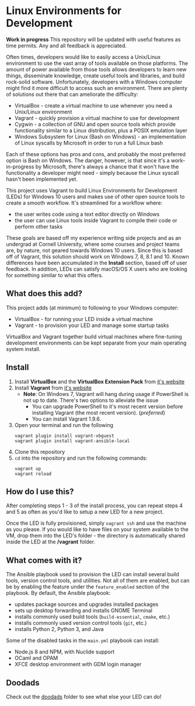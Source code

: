 # Linux Environments for Development

**Work in progress** This repository will be updated with useful features as time permits. Any and all feedback is appreciated.

Often times, developers would like to easily access a Unix/Linux environment to use the vast array of tools available on those platforms. The amount of power available from those tools allows developers to learn new things, disseminate knowledge, create useful tools and libraries, and build rock-solid software. Unfortunately, developers with a Windows computer might find it more difficult to access such an environment. There are plenty of solutions out there that can ameliorate the difficulty:
* VirtualBox - create a virtual machine to use whenever you need a Unix/Linux environment
* Vagrant - quickly provision a virtual machine to use for development
* Cygwin - a collection of GNU and open source tools which provide functionality similar to a Linux distribution, plus a POSIX emulation layer
* Windows Subsystem for Linux (Bash on Windows) - an implementation of Linux syscalls by Microsoft in order to run a full Linux bash

Each of these options has pros and cons, and probably the most preferred option is Bash on Windows. The danger, however, is that since it's a work-in-progress by Microsoft, there's always a chance that it won't have the functionality a developer might need - simply because the Linux syscall hasn't been implemented yet. 

This project uses Vagrant to build Linux Environments for Development (LEDs) for Windows 10 users and makes use of other open source tools to create a smooth workflow. It's streamlined for a workflow where:
* the user writes code using a text editor directly on Windows
* the user can use Linux tools inside Vagrant to compile their code or perform other tasks

These goals are based off my experience writing side projects and as an undergrad at Cornell University, where some courses and project teams are, by nature, not geared towards Windows 10 users. Since this is based off of Vagrant, this solution should work on Windows 7, 8,  8.1 and 10. Known differences have been accumulated in the **Install** section, based off of user feedback. In addition, LEDs can satisfy macOS/OS X users who are looking for something similar to what this offers.

## What does this add?

This project adds (at minimum) to following to your Windows computer:
* VirtualBox - for running your LED inside a virtual machine
* Vagrant - to provision your LED and manage some startup tasks

VirtualBox and Vagrant together build virtual machines where fine-tuning development environments can be kept separate from your main operating system install.

## Install

1. Install **VirtualBox** and the **VirtualBox Extension Pack** from [it's website](https://www.virtualbox.org/wiki/Downloads)
2. Install **Vagrant** from [it's website](https://www.vagrantup.com/)
   * **Note**: On Windows 7, Vagrant will hang during usage if PowerShell is not up to date. There's two options to alleviate the issue
      * You can upgrade PowerShell to it's most recent version before installing Vagrant (the most recent version). (*preferred*)
      * You can install Vagrant 1.9.6.
3. Open your terminal and run the following
   ```
   vagrant plugin install vagrant-vbguest
   vagrant plugin install vagrant-ansible-local
   ```
4. Clone this repository
5. `cd` into the repository and run the following commands:
   ```
   vagrant up
   vagrant reload
   ```
## How do I use this?

After completing steps 1 - 3 of the install process, you can repeat steps 4 and 5 as often as you'd like to setup a new LED for a new project.

Once the LED is fully provisioned, simply `vagrant ssh` and use the machine as you please. If you would like to have files on your system available to the VM, drop them into the LED's folder - the directory is automatically shared inside the LED at the **/vagrant** folder.

## What comes with it?

The Ansible playbook used to provision the LED can install several build tools, version control tools, and utilities. Not all of them are enabled, but can be by enabling the feature under the `feature_enabled` section of the playbook. By default, the Ansible playbook:

* updates package sources and upgrades installed packages
* sets up desktop forwarding and installs GNOME Terminal
* installs commonly used build tools (`build-essential`, `cmake`, etc.)
* installs commonly used version control tools (`git`, etc.)
* installs Python 2, Python 3, and Java

Some of the disabled tasks in the `main.yml` playbook can install:
* Node.js 8 and NPM, with Nuclide support
* OCaml and OPAM
* XFCE desktop environment with GDM login manager

## Doodads

Check out the [doodads](doodads) folder to see what else your LED can do!
